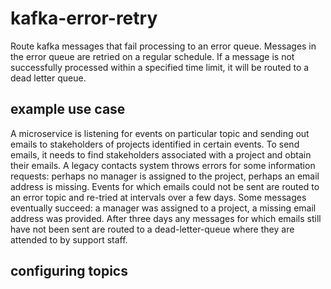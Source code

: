# kafka-error-retry
Route kafka messages that fail processing to an error queue.  Messages
in the error queue are retried on a regular schedule.  If a message
is not successfully processed within a specified time limit, it will
be routed to a dead letter queue.

## example use case
A microservice is listening for events on particular topic
and sending out emails to stakeholders of projects identified in certain events.
To send emails, it needs to find stakeholders associated with a project
and obtain their emails.  A legacy contacts system throws errors for some information requests: perhaps
no manager is assigned to the project, perhaps an email address is missing.  Events
for which emails could not be sent are routed to an error topic and re-tried at intervals over a few days.
Some messages eventually succeed: a manager was assigned to a project, a missing email
address was provided.   After three days any messages for which emails still have not been sent are
routed to a dead-letter-queue where they are attended to by support staff.

## configuring topics

